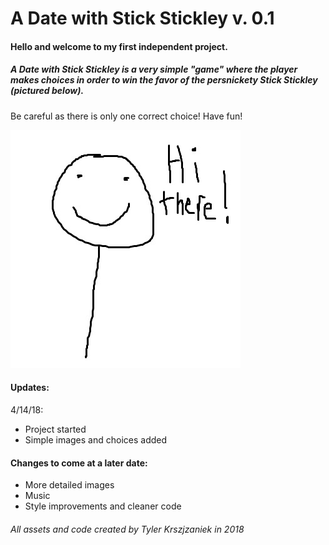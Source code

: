 # A Date with Stick Stickley v. 0.1

#### Hello and welcome to my first independent project.

##### *A Date with Stick Stickley* is a very simple "game" where the player makes choices in order to win the favor of the persnickety Stick Stickley (pictured below).

Be careful as there is only one correct choice! Have fun!

![Stick Stickley!](/Assets/stick.jpg)

#### Updates:
4/14/18:
+ Project started
+ Simple images and choices added

#### Changes to come at a later date:
+ More detailed images
+ Music
+ Style improvements and cleaner code

###### All assets and code created by Tyler Krszjzaniek in 2018
